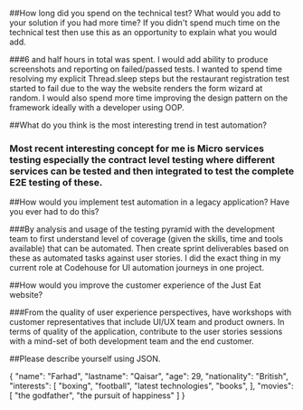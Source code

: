 ##How long did you spend on the technical test? What would you add to your solution if you had more time? If you didn't spend much time on the technical test then use this as an opportunity to explain what you would add.

###6 and half hours in total was spent. I would add ability to produce screenshots and reporting on failed/passed tests. 
I wanted to spend time resolving my explicit Thread.sleep steps but the restaurant registration test started to fail due to the way the website renders the form wizard at random.
I would also spend more time improving the design pattern on the framework ideally with a developer using OOP.

##What do you think is the most interesting trend in test automation?

### Most recent interesting concept for me is Micro services testing especially the contract level testing where different services can be tested and then integrated to test the complete E2E testing of these.

##How would you implement test automation in a legacy application? Have you ever had to do this?

###By analysis and usage of the testing pyramid with the development team to first understand level of coverage (given the skills, time and tools available) that can be automated.
Then create sprint deliverables based on these as automated tasks against user stories. I did the exact thing in my current role at Codehouse for UI automation journeys in one project.

##How would you improve the customer experience of the Just Eat website?

###From the quality of user experience perspectives, have workshops with customer representatives that include UI/UX team and product owners. In terms of quality of the application, contribute to the user stories sessions with a mind-set of both development team and the end customer.


##Please describe yourself using JSON.

{
"name": "Farhad",
"lastname": "Qaisar",
"age": 29,
"nationality": "British",
"interests": [
"boxing",
"football",
"latest technologies",
"books",
],
"movies": [
"the godfather",
"the pursuit of happiness"
]
}